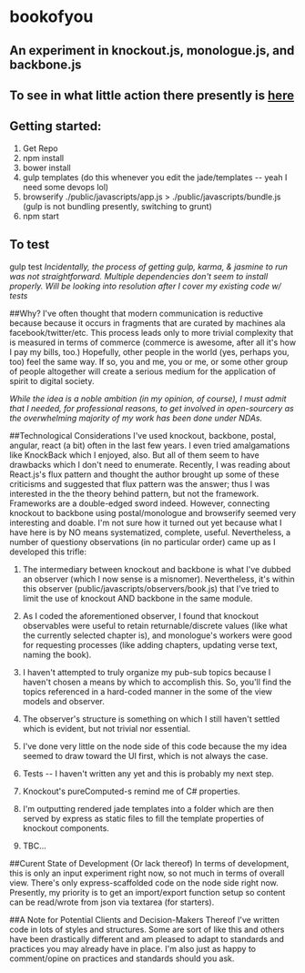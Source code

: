 ﻿# bookofyou
## An experiment in knockout.js, monologue.js, and backbone.js

## To see in what little action there presently is [here](http://bookofyou.joshuaebowling.info)

## Getting started:
1. Get Repo
2. npm install
3. bower install
4. gulp templates (do this whenever you edit the jade/templates -- yeah I need some devops lol)
5. browserify ./public/javascripts/app.js > ./public/javascripts/bundle.js (gulp is not bundling presently, switching to grunt)
6. npm start

## To test
gulp test
*Incidentally, the process of getting gulp, karma, & jasmine to run was not straightforward. Multiple dependencies don't seem to install properly. Will be looking into resolution after I cover my existing code w/ tests*

##Why?
I've often thought that modern communication is reductive because because it occurs in fragments that are curated by machines ala facebook/twitter/etc. This process leads only to more trivial complexity that is measured in terms of commerce (commerce is awesome, after all it's how I pay my bills, too.) Hopefully, other people in the world (yes, perhaps you, too) feel the same way. If so, you and me,  you or me, or some other group of people altogether will create a serious medium for the application of spirit to digital society.

*While the idea is a noble ambition (in my opinion, of course), I must admit that I needed, for professional reasons, to get involved in open-sourcery as the overwhelming majority of my work has been done under NDAs.* 

##Technological Considerations
I've used knockout, backbone, postal, angular, react (a bit) often in the last few years. I even tried amalgamations like KnockBack which I enjoyed, also. But all of them seem to have drawbacks which I don't need to enumerate. 
Recently, I was reading about React.js's flux pattern and thought the author brought up some of these criticisms and suggested that flux pattern was the answer; thus I was interested in the the theory behind pattern, but not the framework. Frameworks are a double-edged sword indeed. However, connecting knockout to backbone using postal/monologue and browserify seemed very interesting and doable. I'm not sure how it turned out yet because what I have here is by NO means systematized, complete, useful. 
Nevertheless, a number of questiony observations (in no particular order) came up as I developed this trifle:

1. The intermediary between knockout and backbone is what I've dubbed an observer (which I now sense is a misnomer). Nevertheless, it's within this observer (public/javascripts/observers/book.js) that I've tried to limit the use of knockout AND backbone in the same module.

2. As I coded the aforementioned observer, I found that knockout observables were useful to retain returnable/discrete values (like what the currently selected chapter is), and monologue's workers were good for requesting processes (like adding chapters, updating verse text, naming the book). 

3. I haven't attempted to truly organize my pub-sub topics because I haven't chosen a means by which to accomplish this. So, you'll find the topics referenced in a hard-coded manner in the some of the view models and observer.

4. The observer's structure is something on which I still haven't settled which is evident, but not trivial nor essential.

5. I've done very little on the node side of this code because the my idea seemed to draw toward the UI first, which is not always the case.

6. Tests -- I haven't written any yet and this is probably my next step.

7. Knockout's pureComputed-s remind me of C# properties.

8. I'm outputting rendered jade templates into a folder which are then served by express as static files to fill the template properties of knockout components.

9. TBC...


##Curent State of Development (Or lack thereof)
In terms of development, this is only an input experiment right now, so not much in terms of overall view. There's only express-scaffolded code on the node side right now. Presently, my priority is to get an import/export function setup so content can be read/wrote from json via textarea (for starters).

##A Note for Potential Clients and Decision-Makers Thereof
I've written code in lots of styles and structures. Some are sort of like this and others have been drastically different and am pleased to adapt to standards and practices you may already have in place. I'm also just as happy to comment/opine on practices and standards should you ask.
